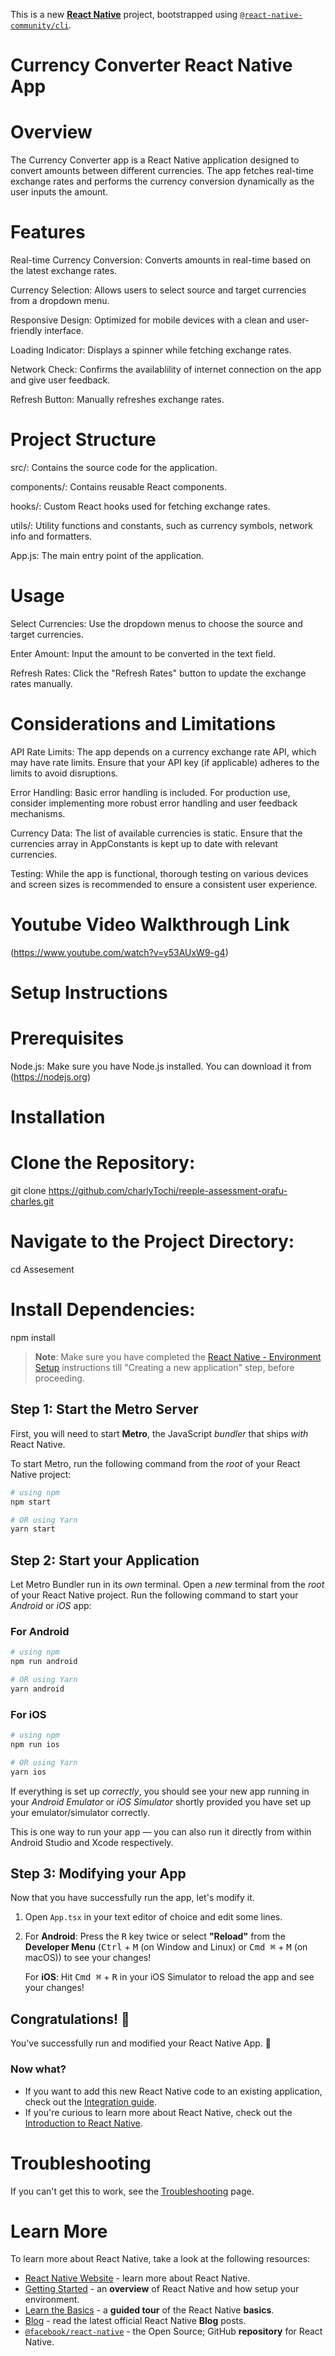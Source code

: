 This is a new [**React Native**](https://reactnative.dev) project, bootstrapped using [`@react-native-community/cli`](https://github.com/react-native-community/cli).

# Currency Converter React Native App

# Overview

The Currency Converter app is a React Native application designed to convert amounts between different currencies. The app fetches real-time exchange rates and performs the currency conversion dynamically as the user inputs the amount.

# Features

Real-time Currency Conversion: Converts amounts in real-time based on the latest exchange rates.

Currency Selection: Allows users to select source and target currencies from a dropdown menu.

Responsive Design: Optimized for mobile devices with a clean and user-friendly interface.

Loading Indicator: Displays a spinner while fetching exchange rates.

Network Check: Confirms the availablility of internet connection on the app and give user feedback.

Refresh Button: Manually refreshes exchange rates.




# Project Structure

src/: Contains the source code for the application.

components/: Contains reusable React components.

hooks/: Custom React hooks used for fetching exchange rates.

utils/: Utility functions and constants, such as currency symbols, network info and formatters.

App.js: The main entry point of the application.


# Usage

Select Currencies: Use the dropdown menus to choose the source and target currencies.

Enter Amount: Input the amount to be converted in the text field.

Refresh Rates: Click the "Refresh Rates" button to update the exchange rates manually.


# Considerations and Limitations

API Rate Limits: The app depends on a currency exchange rate API, which may have rate limits. Ensure that your API key (if applicable) adheres to the limits to avoid disruptions.

Error Handling: Basic error handling is included. For production use, consider implementing more robust error handling and user feedback mechanisms.

Currency Data: The list of available currencies is static. Ensure that the currencies array in AppConstants is kept up to date with relevant currencies.

Testing: While the app is functional, thorough testing on various devices and screen sizes is recommended to ensure a consistent user experience.

# Youtube Video Walkthrough Link

(https://www.youtube.com/watch?v=y53AUxW9-g4)

# Setup Instructions

# Prerequisites

Node.js: Make sure you have Node.js installed. You can download it from (https://nodejs.org)

# Installation

# Clone the Repository:

git clone https://github.com/charlyTochi/reeple-assessment-orafu-charles.git

# Navigate to the Project Directory:

cd Assesement

# Install Dependencies:

npm install

> **Note**: Make sure you have completed the [React Native - Environment Setup](https://reactnative.dev/docs/environment-setup) instructions till "Creating a new application" step, before proceeding.

## Step 1: Start the Metro Server

First, you will need to start **Metro**, the JavaScript _bundler_ that ships _with_ React Native.

To start Metro, run the following command from the _root_ of your React Native project:

```bash
# using npm
npm start

# OR using Yarn
yarn start
```

## Step 2: Start your Application

Let Metro Bundler run in its _own_ terminal. Open a _new_ terminal from the _root_ of your React Native project. Run the following command to start your _Android_ or _iOS_ app:

### For Android

```bash
# using npm
npm run android

# OR using Yarn
yarn android
```

### For iOS

```bash
# using npm
npm run ios

# OR using Yarn
yarn ios
```

If everything is set up _correctly_, you should see your new app running in your _Android Emulator_ or _iOS Simulator_ shortly provided you have set up your emulator/simulator correctly.

This is one way to run your app — you can also run it directly from within Android Studio and Xcode respectively.

## Step 3: Modifying your App

Now that you have successfully run the app, let's modify it.

1. Open `App.tsx` in your text editor of choice and edit some lines.
2. For **Android**: Press the <kbd>R</kbd> key twice or select **"Reload"** from the **Developer Menu** (<kbd>Ctrl</kbd> + <kbd>M</kbd> (on Window and Linux) or <kbd>Cmd ⌘</kbd> + <kbd>M</kbd> (on macOS)) to see your changes!

   For **iOS**: Hit <kbd>Cmd ⌘</kbd> + <kbd>R</kbd> in your iOS Simulator to reload the app and see your changes!

## Congratulations! :tada:

You've successfully run and modified your React Native App. :partying_face:

### Now what?

- If you want to add this new React Native code to an existing application, check out the [Integration guide](https://reactnative.dev/docs/integration-with-existing-apps).
- If you're curious to learn more about React Native, check out the [Introduction to React Native](https://reactnative.dev/docs/getting-started).

# Troubleshooting

If you can't get this to work, see the [Troubleshooting](https://reactnative.dev/docs/troubleshooting) page.

# Learn More

To learn more about React Native, take a look at the following resources:

- [React Native Website](https://reactnative.dev) - learn more about React Native.
- [Getting Started](https://reactnative.dev/docs/environment-setup) - an **overview** of React Native and how setup your environment.
- [Learn the Basics](https://reactnative.dev/docs/getting-started) - a **guided tour** of the React Native **basics**.
- [Blog](https://reactnative.dev/blog) - read the latest official React Native **Blog** posts.
- [`@facebook/react-native`](https://github.com/facebook/react-native) - the Open Source; GitHub **repository** for React Native.
